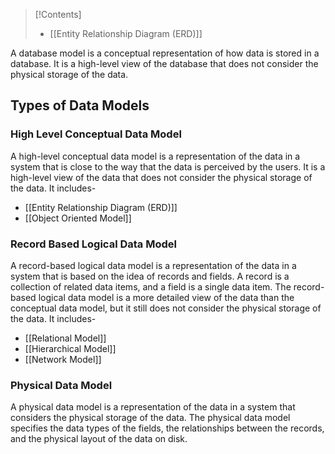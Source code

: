 >[!Contents]
>- [[Entity Relationship Diagram (ERD)]]

A database model is a conceptual representation of how data is stored in a database. It is a high-level view of the database that does not consider the physical storage of the data.
## Types of Data Models
### High Level Conceptual Data Model
A high-level conceptual data model is a representation of the data in a system that is close to the way that the data is perceived by the users. It is a high-level view of the data that does not consider the physical storage of the data.
It includes-
- [[Entity Relationship Diagram (ERD)]]
- [[Object Oriented Model]]
### Record Based Logical Data Model
A record-based logical data model is a representation of the data in a system that is based on the idea of records and fields. A record is a collection of related data items, and a field is a single data item. The record-based logical data model is a more detailed view of the data than the conceptual data model, but it still does not consider the physical storage of the data.
It includes-
- [[Relational Model]]
- [[Hierarchical Model]]
- [[Network Model]]
### Physical Data Model
A physical data model is a representation of the data in a system that considers the physical storage of the data. The physical data model specifies the data types of the fields, the relationships between the records, and the physical layout of the data on disk. 